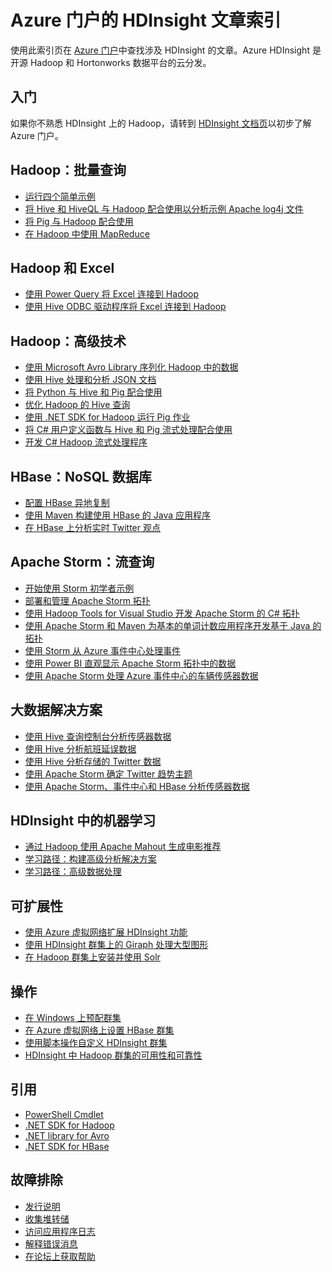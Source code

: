 <properties
   pageTitle="Azure 门户的 HDInsight 文章索引 | Azure"
   description="包含指向 Azure 门户上有关 HDInsight 的文章的链接的索引页。Microsoft 建议使用 Azure 门户在 HDInsight 上创建新的 Hadoop 群集。"
   services="hdinsight"
   documentationCenter="na"
   authors="cjgronlund"
   manager="pablissima"
   editor=""/>

<tags
   ms.service="hdinsight"
   ms.date="08/17/2015"
   wacn.date="10/22/2015"/>

# Azure 门户的 HDInsight 文章索引

使用此索引页在 [Azure 门户](https://manage.windowsazure.cn/)中查找涉及 HDInsight 的文章。Azure HDInsight 是开源 Hadoop 和 Hortonworks 数据平台的云分发。

## 入门

如果你不熟悉 HDInsight 上的 Hadoop，请转到 [HDInsight 文档页](/documentation/services/hdinsight/)以初步了解 Azure 门户。

## Hadoop：批量查询

* [运行四个简单示例](/documentation/articles/hdinsight-run-samples)
* [将 Hive 和 HiveQL 与 Hadoop 配合使用以分析示例 Apache log4j 文件](/documentation/articles/hdinsight-use-hive)
* [将 Pig 与 Hadoop 配合使用](/documentation/articles/hdinsight-use-pig)
* [在 Hadoop 中使用 MapReduce](/documentation/articles/hdinsight-use-mapreduce)

## Hadoop 和 Excel

* [使用 Power Query 将 Excel 连接到 Hadoop](/documentation/articles/hdinsight-connect-excel-power-query)
* [使用 Hive ODBC 驱动程序将 Excel 连接到 Hadoop](/documentation/articles/hdinsight-connect-excel-hive-odbc-driver)


## Hadoop：高级技术

* [使用 Microsoft Avro Library 序列化 Hadoop 中的数据](/documentation/articles/hdinsight-dotnet-avro-serialization)
* [使用 Hive 处理和分析 JSON 文档](/documentation/articles/hdinsight-using-json-in-hive)
* [将 Python 与 Hive 和 Pig 配合使用](/documentation/articles/hdinsight-python)
* [优化 Hadoop 的 Hive 查询](/documentation/articles/hdinsight-hadoop-optimize-hive-query–v1)
* [使用 .NET SDK for Hadoop 运行 Pig 作业](/documentation/articles/hdinsight-hadoop-use-pig-dotnet-sdk-v1)
* [将 C# 用户定义函数与 Hive 和 Pig 流式处理配合使用](/documentation/articles/hdinsight-hadoop-hive-pig-udf-dotnet-csharp)
* [开发 C# Hadoop 流式处理程序](/documentation/articles/hdinsight-hadoop-develop-deploy-streaming-jobs)

## HBase：NoSQL 数据库

* [配置 HBase 异地复制](/documentation/articles/hdinsight-hbase-geo-replication)
* [使用 Maven 构建使用 HBase 的 Java 应用程序](/documentation/articles/hdinsight-hbase-build-java-maven)
* [在 HBase 上分析实时 Twitter 观点](/documentation/articles/hdinsight-hbase-analyze-twitter-sentiment)

## Apache Storm：流查询

* [开始使用 Storm 初学者示例](/documentation/articles/hdinsight-apache-storm-tutorial-get-started-v1)
* [部署和管理 Apache Storm 拓扑](/documentation/articles/hdinsight-storm-deploy-monitor-topology)
* [使用 Hadoop Tools for Visual Studio 开发 Apache Storm 的 C# 拓扑](/documentation/articles/hdinsight-storm-develop-csharp-visual-studio-topology)
* [使用 Apache Storm 和 Maven 为基本的单词计数应用程序开发基于 Java 的拓扑](/documentation/articles/hdinsight-storm-develop-java-topology)
* [使用 Storm 从 Azure 事件中心处理事件](/documentation/articles/hdinsight-storm-develop-csharp-event-hub-topology)
* [使用 Power BI 直观显示 Apache Storm 拓扑中的数据](/documentation/articles/hdinsight-storm-power-bi-topology)
* [使用 Apache Storm 处理 Azure 事件中心的车辆传感器数据](/documentation/articles/hdinsight-storm-iot-eventhub-documentdb)

## 大数据解决方案

* [使用 Hive 查询控制台分析传感器数据](/documentation/articles/hdinsight-hive-analyze-sensor-data)
* [使用 Hive 分析航班延误数据](/documentation/articles/hdinsight-analyze-flight-delay-data)
* [使用 Hive 分析存储的 Twitter 数据](/documentation/articles/hdinsight-analyze-twitter-data)
* [使用 Apache Storm 确定 Twitter 趋势主题](/documentation/articles/hdinsight-storm-twitter-trending)
* [使用 Apache Storm、事件中心和 HBase 分析传感器数据](/documentation/articles/hdinsight-storm-sensor-data-analysis)

## HDInsight 中的机器学习

* [通过 Hadoop 使用 Apache Mahout 生成电影推荐](/documentation/articles/hdinsight-mahout)
* [学习路径：构建高级分析解决方案](/documentation/articles/machine-learning-data-science-how-to-create-machine-learning-service)
* [学习路径：高级数据处理](/documentation/articles/machine-learning-data-science-advanced-data-processing)

## 可扩展性

* [使用 Azure 虚拟网络扩展 HDInsight 功能](/documentation/articles/hdinsight-extend-hadoop-virtual-network)
* [使用 HDInsight 群集上的 Giraph 处理大型图形](/documentation/articles/hdinsight-hadoop-giraph-install-v1)
* [在 Hadoop 群集上安装并使用 Solr](/documentation/articles/hdinsight-hadoop-solr-install-v1)

## 操作

* [在 Windows 上预配群集](/documentation/articles/hdinsight-provision-clusters-v1)
* [在 Azure 虚拟网络上设置 HBase 群集](/documentation/articles/hdinsight-hbase-provision-vnet)
* [使用脚本操作自定义 HDInsight 群集](/documentation/articles/hdinsight-hadoop-customize-cluster-v1)
* [HDInsight 中 Hadoop 群集的可用性和可靠性](/documentation/articles/hdinsight-high-availability)

## 引用

* [PowerShell Cmdlet](https://msdn.microsoft.com/library/azure/dn858087.aspx)  
* [.NET SDK for Hadoop](http://msdn.microsoft.com/zh-cn/library/azure/dn469975.aspx)  
* [.NET library for Avro](https://hadoopsdk.codeplex.com/wikipage?title=Avro%20Library)  
* [.NET SDK for HBase](https://www.nuget.org/packages/Microsoft.HBase.Client/)  

## 故障排除

* [发行说明](/documentation/articles/hdinsight-release-notes)
* [收集堆转储](/documentation/articles/hdinsight-hadoop-collect-debug-heap-dumps)
* [访问应用程序日志](/documentation/articles/hdinsight-hadoop-access-yarn-app-logs)
* [解释错误消息](/documentation/articles/hdinsight-debug-jobs)
* [在论坛上获取帮助](https://social.msdn.microsoft.com/forums/azure/home?forum=hdinsight)

<!---HONumber=74-->